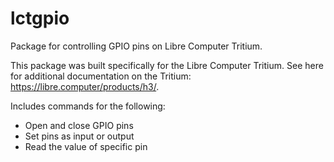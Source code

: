 # lctgpio
Package for controlling GPIO pins on Libre Computer Tritium.

This package was built specifically for the Libre Computer Tritium. See here for additional documentation on the Tritium: https://libre.computer/products/h3/.

Includes commands for the following:
* Open and close GPIO pins
* Set pins as input or output
* Read the value of specific pin

